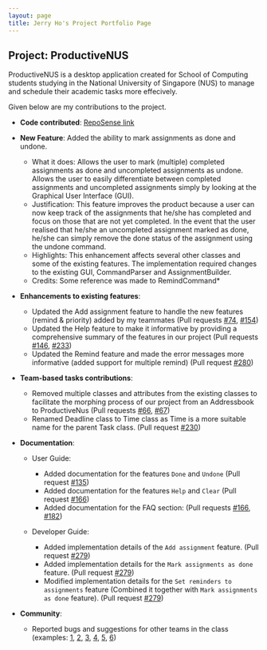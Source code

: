 ```yaml
---
layout: page
title: Jerry Ho's Project Portfolio Page
---
```


## Project: ProductiveNUS

ProductiveNUS is a desktop application created for School of Computing students studying in the National University of Singapore (NUS) to manage and schedule their academic tasks more effecively.

Given below are my contributions to the project.

* **Code contributed**: [RepoSense link](https://nus-cs2103-ay2021s1.github.io/tp-dashboard/#breakdown=true&search=printinghelloworld)

* **New Feature**: Added the ability to mark assignments as done and undone.
  * What it does: Allows the user to mark (multiple) completed assignments as done and uncompleted assignments as undone. Allows the user to easily differentiate between completed assignments and uncompleted assignments simply by looking at the Graphical User Interface (GUI). 
  * Justification: This feature improves the product because a user can now keep track of the assignments that he/she has completed and focus on those that are not yet completed. In the event that the user realised that he/she an uncompleted assignment marked as done, he/she can simply remove the done status of the assignment using the undone command.
  * Highlights: This enhancement affects several other classes and some of the existing features. The implementation required changes to the existing GUI, CommandParser and AssignmentBuilder.
  * Credits: Some reference was made to RemindCommand*

* **Enhancements to existing features**:
  * Updated the Add assignment feature to handle the new features (remind & priority) added by my teammates (Pull requests [\#74](https://github.com/AY2021S1-CS2103T-F11-3/tp/pull/74), [\#154](https://github.com/AY2021S1-CS2103T-F11-3/tp/pull/154))
  * Updated the Help feature to make it informative by providing a comprehensive summary of the features in our project (Pull requests [\#146](https://github.com/AY2021S1-CS2103T-F11-3/tp/pull/146), [\#233](https://github.com/AY2021S1-CS2103T-F11-3/tp/pull/233))
  * Updated the Remind feature and made the error messages more informative (added support for multiple remind) (Pull request [\#280](https://github.com/AY2021S1-CS2103T-F11-3/tp/pull/280))

* **Team-based tasks contributions**:
  * Removed multiple classes and attributes from the existing classes to facilitate the morphing process of our project from an Addressbook to ProductiveNus (Pull requests [\#66](https://github.com/AY2021S1-CS2103T-F11-3/tp/pull/66), [\#67](https://github.com/AY2021S1-CS2103T-F11-3/tp/pull/67))
  * Renamed Deadline class to Time class as Time is a more suitable name for the parent Task class. (Pull request [\#230](https://github.com/AY2021S1-CS2103T-F11-3/tp/pull/230))

* **Documentation**:
  * User Guide:
    * Added documentation for the features `Done` and `Undone` (Pull request [\#135](https://github.com/AY2021S1-CS2103T-F11-3/tp/pull/135))
    * Added documentation for the features `Help` and `Clear` (Pull request [\#166](https://github.com/AY2021S1-CS2103T-F11-3/tp/pull/166))
    * Added documentation for the FAQ section: (Pull requests [\#166](https://github.com/AY2021S1-CS2103T-F11-3/tp/pull/166), [\#182](https://github.com/AY2021S1-CS2103T-F11-3/tp/pull/182))
    
  * Developer Guide:
    * Added implementation details of the `Add assignment` feature. (Pull request [\#279](https://github.com/AY2021S1-CS2103T-F11-3/tp/pull/279))
    * Added implementation details for the `Mark assignments as done` feature. (Pull request [\#279](https://github.com/AY2021S1-CS2103T-F11-3/tp/pull/279)) 
    * Modified implementation details for the `Set reminders to assignments` feature (Combined it together with `Mark assignments as done` feature). (Pull request [\#279](https://github.com/AY2021S1-CS2103T-F11-3/tp/pull/279))

* **Community**:
  * Reported bugs and suggestions for other teams in the class (examples: [1](https://github.com/AY2021S1-CS2103T-W10-1/tp/issues/223), [2](https://github.com/AY2021S1-CS2103T-W10-1/tp/issues/222), [3](https://github.com/AY2021S1-CS2103T-W10-1/tp/issues/217), [4](https://github.com/AY2021S1-CS2103T-W10-1/tp/issues/219), [5](https://github.com/AY2021S1-CS2103T-W10-1/tp/issues/220), [6](https://github.com/AY2021S1-CS2103T-W10-1/tp/issues/221))
